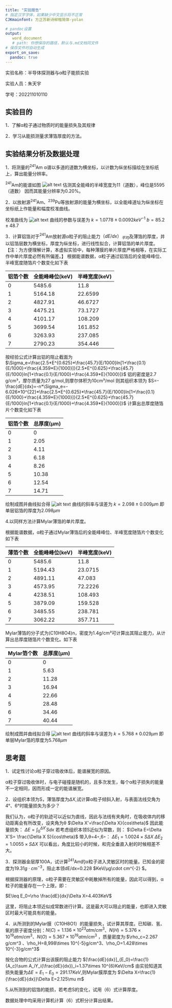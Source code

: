 ```yaml
---
title: "实验报告"
# 指定汉字字体，如果缺少中文显示将不正常
CJKmainfont: 方正苏新诗柳楷简体-yolan

# pandoc设置
output:
   word_document
   # path: 你想保存的路径，默认与.md文档同文件
# 保存文件时自动生成
export_on_save:
  pandoc: true
---
```

实验名称：半导体探测器与α粒子能损实验

实验人员：朱天宇

学号：202211010110

## 实验目的

1．了解α粒子通过物质时的能量损失及其规律

2．学习从能损测量求薄箔厚度的方法。

## 实验结果分析及数据处理

1．将测量的$^{241}$Am α谱以多道的道数为横坐标，以计数为纵坐标描绘在坐标纸上，算出能量分辨率。

$^{241}$Am的能谱如图
![alt text](image.png)
估测其全能峰的半峰宽度为11（道数），峰位是5595（道数）
因而其能量分辨率为0.20%。

2．以放射源$^{241}$Am、$^{239}$Pu等放射源的能量为横坐标，以全能峰道址为纵坐标在坐标纸上作能量和幅度校准曲线。

校准曲线为
![alt text](image-1.png)
曲线的参数与误差为
$k=1.0778\pm 0.0092 {keV}^{-1}$
$b=85.2\pm 48.7$

3．计算铝箔对于$^{241}$Am放射源α粒子的阻止能力$（dE/dx）_{平均}$及薄箔的厚度，并以铝箔层数为横坐标，厚度为纵坐标，进行线性拟合，计算铝箔的单片厚度。【注：为方便理解计算，本虚拟实验中，每种薄膜的单片厚度严格相等，在实际工作中单片厚度必然有所偏差。】
根据能谱数据，α粒子通过铝箔后的全能峰峰位、半峰宽度随箔片个数变化如下表

|铝箔个数|全能峰峰位(keV)|半峰宽度(keV)|
|---|---|---|
|0|5485.6|11.8|
|1|5164.18|22.6599|
|2|4827.91|46.6727|
|3|4475.21|73.1727|
|4|4101.17|108.209|
|5|3699.54|161.852|
|6|3263.93|237.085|
|7|2790.23|354.446|

按经验公式计算出铝的阻止截面为
$\Sigma_e=\frac{2.5*E^{0.625}*\frac{45.7}{E/1000}ln[1+\frac{0.1}{E/1000}+\frac{4.359*E}{1000}]}{2.5*E^{0.625}+\frac{45.7}{E/1000}ln[1+\frac{0.1}{E/1000}+\frac{4.359*E}{1000}]}$
铝的密度是2.7 g/cm³，摩尔质量为27 g/mol,则摩尔体积为10cm³/mol
则其组织本领为
$S=-\frac{dE}{dx}=-n*\Sigma_e=- 6.026*10^{22}*\frac{2.5*E^{0.625}*\frac{45.7}{E/1000}ln[1+\frac{0.1}{E/1000}+\frac{4.359*E}{1000}]}{2.5*E^{0.625}+\frac{45.7}{E/1000}ln[1+\frac{0.1}{E/1000}+\frac{4.359*E}{1000}]}$
计算出总厚度随箔片个数变化如下表

|铝箔个数|总厚度(μm)|
|---|---|
|0|0|
|1|2.05|
|2|4.11|
|3|6.18|
|4|8.26|
|5|10.38|
|6|12.54|
|7|14.71|

绘制成图并曲线拟合得
![alt text](image-2.png)
曲线的斜率与误差为
$k=2.098\pm0.009 \mu m$
即单层铝箔的厚度为2.098$\mu m$

4.以同样方法计算Mylar薄箔的单片厚度。

根据能谱数据，α粒子通过Mylar薄箔后的全能峰峰位、半峰宽度随箔片个数变化如下表

|薄箔个数|全能峰峰位(keV)|半峰宽度(keV)|
|---|---|---|
|0|5485.6|11.8|
|1|5194.43|23.0715|
|2|4891.11|47.083|
|3|4573.95|72.2226|
|4|4238.51|108.493|
|5|3879.09|159.528|
|6|3485.55|238.781|
|7|3062.22|357.711|

Mylar薄箔的分子式为(C10H8O4)n，密度为1.4g/cm³可计算出其阻止能力，从计算出总厚度随箔片个数变化。如下表

|Mylar箔个数|总厚度(μm)|
|---|---|
|0|0|
|1|5.63|
|2|11.28|
|3|16.94|
|4|22.66|
|5|28.48|
|6|34.46|
|7|40.44|

绘制成图并曲线拟合得
![alt text](image-3.png)
曲线的斜率与误差为
$k=5.768\pm0.029 \mu m$
即单层Mylar箔的厚度为5.768$\mu m$

## 思考题

1．试定性讨论α粒子穿过吸收体后，能谱展宽的原因。

α粒子穿过吸收体时，与电子碰撞是随机的，且多次发生，每个α粒子损失的能量不一定相同，因而形成一定的能谱展宽。

2．设组织本领为S，薄箔厚度为$\Delta X$,试计算α粒子倾斜入射，与表面法线交角为4°、6°时能量损失为多少？

我们认为，α粒子的轨迹可以近似为直线，因此与法线有夹角时，在吸收体内的移动距离会有所改变，设夹角为θ
               $\Delta X'=\frac{\Delta X}{cos\theta}$
因此能量损失：
$\Delta E=\int^{\Delta X'}_0 S dx$
若考虑组织本领S近似为常数，则：
$\Delta E=\Delta X'S= \frac{\Delta X S}{cos\theta}$
带入θ=4◦,6◦：
 $\Delta E_1 =1.0024×S\Delta X$
 $\Delta E_2 =1.0055×S\Delta X$
可以看出，角度比较小的时候，和完全垂直入射的时候相差不大。

3．探测器金层厚100A，试计算$^{241}$Am的α粒子进入灵敏区时的能量。已知金的密度为19.31$g\cdot cm^{-3}$，阻止本领dE/dx=0.228  $KeV/μg\cdot cm^{-2} $。

根据探测器的原理，α粒子需要在灵敏区中耗散掉所有的能量，因此可以得到，α粒子的能量存在一个上限，即：

$E\leq E_0=\rho \frac{dE}{dx}\Delta X=4.403KeV$

这里，将阻止本领近似成常数进行计算。这是最大可以阻止的能量，也即进入灵敏区时最大可能具有的能量。

4．从所测到的Mylar膜（C10H8O1）的能量损失，试计算其厚度。已知碳、氢、氧的原子密度分别：$N(C)=1.136\times 10^{23}atm/cm^3$、$N(H)=5.376\times 10^{19}atm/cm^3$、$N(O)=5.367\times 10^{19}atm/cm^3$ ，质量密度为:$\rho_c=2.267 g/cm^3 $、$\rho_H=8,998\times 10^{-5}g/cm^3$、$\rho_O=1.428\times 10^{-3}g/cm^3$

按化合物的公式计算出该膜的阻止能力
$[\frac{dE}{dx}]_{E_0}=\frac{1}{A_c}\sum A_iY_i(\frac{dE}{dx})_i=1.37\times 10^{6}KeV/cm$
由实验知道其损失能量为$\Delta E=E_1-E_0=291.17 KeV$,则Mylar膜厚度为
$\Delta X=\frac{1}{\frac{dE}{dx}}\Delta E=2.125\mu m$

5.从所测到的铝箔的能损，若考虑S的变化，试用（6）式计算厚度。

数据处理中均采用计算机计算（6）式积分计算出结果。